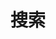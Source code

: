 ---
title: 搜索
slug: search
layout: search
outputs:
    - html
    - json
menu:
    main:
        weight: -60
        params:
            icon: search
---